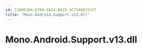 ```yaml
---
id: 1189E3DA-6790-4A24-B415-3C71A08151CF
title: "Mono.Android.Support.v13.dll"
---
```


# Mono.Android.Support.v13.dll
